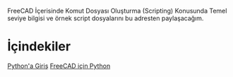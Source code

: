 FreeCAD İçerisinde Komut Dosyası Oluşturma (Scripting) Konusunda Temel seviye bilgisi ve örnek script dosyalarını bu adresten paylaşacağım. 

# İçindekiler
[Python'a Giriş](https://github.com/mhalil/mhalil.github.io/blob/gh-pages/Python'a%20Giris.md)
[FreeCAD için Python](https://github.com/mhalil/mhalil.github.io/blob/gh-pages/FreeCAD_icin_Python.md)